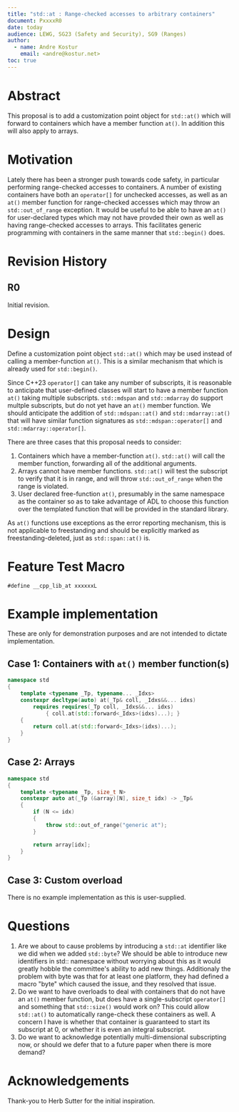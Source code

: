 ```yaml
---
title: "std::at : Range-checked accesses to arbitrary containers"
document: PxxxxR0
date: today
audience: LEWG, SG23 (Safety and Security), SG9 (Ranges)
author:
  - name: Andre Kostur
    email: <andre@kostur.net>
toc: true
---
```


# Abstract

This proposal is to add a customization point object for `std::at()`
which will forward to containers which have a member function `at()`.
In addition this will also apply to arrays.

# Motivation 

Lately there has been a stronger push towards code safety, in particular
performing range-checked accesses to containers.  A number of existing
containers have both an `operator[]` for unchecked accesses, as well as
an `at()` member function for range-checked accesses which may throw an
`std::out_of_range` exception.  It would be useful to be able to have
an `at()` for user-declared types which may not have provded their own
as well as having range-checked accesses to arrays.  This facilitates
generic programming with containers in the same manner that `std::begin()`
does.

# Revision History

## R0

Initial revision.

# Design

Define a customization point object `std::at()` which may be used
instead of calling a member-function `at()`.  This is a similar mechanism
that which is already used for `std::begin()`.  

Since C++23 `operator[]` can take any number of subscripts, it is reasonable
to anticipate that user-defined classes will start to have a member function
`at()` taking multiple subscripts.  `std::mdspan` and `std::mdarray` do support
multple subscripts, but do not yet have an `at()` member function.  We
should anticipate the addition of `std::mdspan::at()` and `std::mdarray::at()`
that will have similar function signatures as `std::mdspan::operator[]` and
`std::mdarray::operator[]`.

There are three cases that this proposal needs to consider:

1. Containers which have a member-function `at()`.  `std::at()` will
   call the member function, forwarding all of the additional arguments.
1. Arrays cannot have member functions.  `std::at()` will test the
   subscript to verify that it is in range, and will throw `std::out_of_range`
   when the range is violated.
1. User declared free-function `at()`, presumably in the same namespace
   as the container so as to take advantage of ADL to choose this function
   over the templated function that will be provided in the standard
   library.

As `at()` functions use exceptions as the error reporting mechanism, this is
not applicable to freestanding and should be explicitly marked as
freestanding-deleted, just as `std::span::at()` is.

# Feature Test Macro

```
#define __cpp_lib_at xxxxxxL
```

# Example implementation
These are only for demonstration purposes and are not
intended to dictate implementation.

## Case 1: Containers with `at()` member function(s)

```cpp
namespace std
{
    template <typename _Tp, typename... _Idxs>
    constexpr decltype(auto) at(_Tp& coll, _Idxs&&... idxs)
        requires requires(_Tp coll, _Idxs&&... idxs)
            { coll.at(std::forward<_Idxs>(idxs)...); }
    {
        return coll.at(std::forward<_Idxs>(idxs)...);
    }
}
```

## Case 2: Arrays

```cpp
namespace std
{
    template <typename _Tp, size_t N>
    constexpr auto at(_Tp (&array)[N], size_t idx) -> _Tp&
    {
        if (N <= idx)
        {
            throw std::out_of_range("generic at");
        }

        return array[idx];
    }
}
```

## Case 3: Custom overload

There is no example implementation as this is user-supplied.

# Questions

1. Are we about to cause problems by introducing a `std::at`
identifier like we did when we added `std::byte`?  We should be
able to introduce new identifiers in std:: namespace without
worrying about this as it would greatly hobble the committee's
ability to add new things.  Additionaly the problem with byte was
that for at least one platform, they had defined a macro "byte"
which caused the issue, and they resolved that issue.
1. Do we want to have overloads to deal with containers that do
not have an `at()` member function, but does have a single-subscript
`operator[]` and something that `std::size()` would work on?  This
could allow `std::at()` to automatically range-check these containers
as well.  A concern I have is whether that container is guaranteed to
start its subscript at 0, or whether it is even an integral subscript.
1. Do we want to acknowledge potentially multi-dimensional subscripting
now, or should we defer that to a future paper when there is more demand?

# Acknowledgements

Thank-you to Herb Sutter for the initial inspiration.
